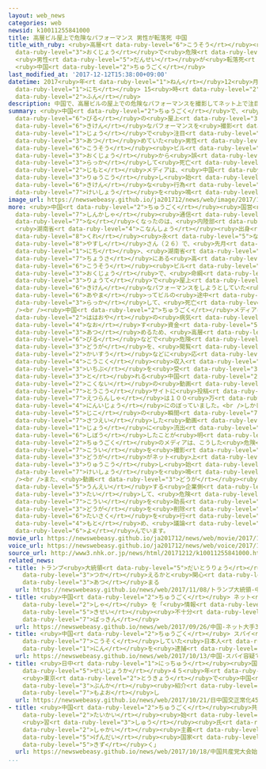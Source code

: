 ```yaml
---
layout: web_news
categories: web
newsid: k10011255841000
title: 高層ビル屋上で危険なパフォーマンス 男性が転落死 中国
title_with_ruby: <ruby>高層<rt data-ruby-level="6">こうそう</rt></ruby><ruby>ビル<rt data-ruby-level="6">びる</rt></ruby><ruby>屋上<rt
  data-ruby-level="3">おくじょう</rt></ruby>で<ruby>危険<rt data-ruby-level="6">きけん</rt></ruby>なパフォーマンス
  <ruby>男性<rt data-ruby-level="5">だんせい</rt></ruby>が<ruby>転落死<rt data-ruby-level="3">てんらくし</rt></ruby>
  <ruby>中国<rt data-ruby-level="2">ちゅうごく</rt></ruby>
last_modified_at: '2017-12-12T15:38:00+09:00'
datetime: 2017<ruby>年<rt data-ruby-level="1">ねん</rt></ruby>12<ruby>月<rt data-ruby-level="1">がつ</rt></ruby>12<ruby>日<rt
  data-ruby-level="1">にち</rt></ruby> 15<ruby>時<rt data-ruby-level="2">じ</rt></ruby>38<ruby>分<rt
  data-ruby-level="2">ふん</rt></ruby>
description: 中国で、高層ビルの屋上での危険なパフォーマンスを撮影してネット上で注目を集めていた男性が、高層ビルの屋上から誤って落下して死亡し、地元メディアは、中国で流行し始めているこうした危険な行為に警鐘を鳴らしています。
summary: <ruby>中国<rt data-ruby-level="2">ちゅうごく</rt></ruby>で、<ruby>高層<rt data-ruby-level="6">こうそう</rt></ruby><ruby>ビル<rt
  data-ruby-level="6">びる</rt></ruby>の<ruby>屋上<rt data-ruby-level="3">おくじょう</rt></ruby>での<ruby>危険<rt
  data-ruby-level="6">きけん</rt></ruby>なパフォーマンスを<ruby>撮影<rt data-ruby-level="7">さつえい</rt></ruby>してネット<ruby>上<rt
  data-ruby-level="1">じょう</rt></ruby>で<ruby>注目<rt data-ruby-level="3">ちゅうもく</rt></ruby>を<ruby>集<rt
  data-ruby-level="3">あつ</rt></ruby>めていた<ruby>男性<rt data-ruby-level="5">だんせい</rt></ruby>が、<ruby>高層<rt
  data-ruby-level="6">こうそう</rt></ruby><ruby>ビル<rt data-ruby-level="6">びる</rt></ruby>の<ruby>屋上<rt
  data-ruby-level="3">おくじょう</rt></ruby>から<ruby>誤<rt data-ruby-level="6">あやま</rt></ruby>って<ruby>落下<rt
  data-ruby-level="3">らっか</rt></ruby>して<ruby>死亡<rt data-ruby-level="6">しぼう</rt></ruby>し、<ruby>地元<rt
  data-ruby-level="2">じもと</rt></ruby>メディアは、<ruby>中国<rt data-ruby-level="2">ちゅうごく</rt></ruby>で<ruby>流行<rt
  data-ruby-level="3">りゅうこう</rt></ruby>し<ruby>始<rt data-ruby-level="3">はじ</rt></ruby>めているこうした<ruby>危険<rt
  data-ruby-level="6">きけん</rt></ruby>な<ruby>行為<rt data-ruby-level="7">こうい</rt></ruby>に<ruby>警鐘<rt
  data-ruby-level="7">けいしょう</rt></ruby>を<ruby>鳴<rt data-ruby-level="2">な</rt></ruby>らしています。
image_url: https://newswebeasy.github.io/ja201712/news/web/image/2017/12/12/K10011255841_1712121554_1712121602_01_02.jpg
more: <ruby>中国<rt data-ruby-level="2">ちゅうごく</rt></ruby><ruby>国営<rt data-ruby-level="5">こくえい</rt></ruby>の<ruby>新華社<rt
  data-ruby-level="7">しんかしゃ</rt></ruby><ruby>通信<rt data-ruby-level="4">つうしん</rt></ruby>などによりますと、<ruby>亡<rt
  data-ruby-level="7">な</rt></ruby>くなったのは、<ruby>内陸部<rt data-ruby-level="4">ないりくぶ</rt></ruby>
  <ruby>湖南省<rt data-ruby-level="4">こなんしょう</rt></ruby><ruby>出身<rt data-ruby-level="3">しゅっしん</rt></ruby>の<ruby>呉<rt
  data-ruby-level="8">くれ</rt></ruby><ruby>永<rt data-ruby-level="5">なが</rt></ruby><ruby>寧<rt
  data-ruby-level="8">やすし</rt></ruby>さん（２６）で、<ruby>先月<rt data-ruby-level="1">せんげつ</rt></ruby>８<ruby>日<rt
  data-ruby-level="1">にち</rt></ruby>、<ruby>湖南省<rt data-ruby-level="4">こなんしょう</rt></ruby><ruby>長沙<rt
  data-ruby-level="7">ちょうさ</rt></ruby>にある<ruby>高<rt data-ruby-level="2">たか</rt></ruby>さおよそ２６０メートルの<ruby>高層<rt
  data-ruby-level="6">こうそう</rt></ruby><ruby>ビル<rt data-ruby-level="6">びる</rt></ruby>の<ruby>屋上<rt
  data-ruby-level="3">おくじょう</rt></ruby>で、<ruby>命綱<rt data-ruby-level="7">いのちづな</rt></ruby>をつけずに<ruby>両手<rt
  data-ruby-level="3">りょうて</rt></ruby>で<ruby>屋上<rt data-ruby-level="3">おくじょう</rt></ruby>のへりにつかまる<ruby>危険<rt
  data-ruby-level="6">きけん</rt></ruby>なパフォーマンスをしようとしていた<ruby>際<rt data-ruby-level="5">さい</rt></ruby>、<ruby>誤<rt
  data-ruby-level="6">あやま</rt></ruby>ってビルの<ruby>途中<rt data-ruby-level="7">とちゅう</rt></ruby>まで<ruby>落下<rt
  data-ruby-level="3">らっか</rt></ruby>して、<ruby>死亡<rt data-ruby-level="6">しぼう</rt></ruby>したということです。<br
  /><br /><ruby>中国<rt data-ruby-level="2">ちゅうごく</rt></ruby>メディアによりますと、<ruby>呉<rt data-ruby-level="8">くれ</rt></ruby>さんは、<ruby>母親<rt
  data-ruby-level="2">ははおや</rt></ruby>の<ruby>病気<rt data-ruby-level="3">びょうき</rt></ruby>を<ruby>治<rt
  data-ruby-level="4">なお</rt></ruby>す<ruby>資金<rt data-ruby-level="5">しきん</rt></ruby>を<ruby>集<rt
  data-ruby-level="3">あつ</rt></ruby>めるため、<ruby>高層<rt data-ruby-level="6">こうそう</rt></ruby><ruby>ビル<rt
  data-ruby-level="6">びる</rt></ruby>などで<ruby>危険<rt data-ruby-level="6">きけん</rt></ruby>なパフォーマンスをした<ruby>動画<rt
  data-ruby-level="3">どうが</rt></ruby>を、<ruby>閲覧<rt data-ruby-level="7">えつらん</rt></ruby><ruby>回数<rt
  data-ruby-level="2">かいすう</rt></ruby>などに<ruby>応<rt data-ruby-level="5">おう</rt></ruby>じて<ruby>広告<rt
  data-ruby-level="4">こうこく</rt></ruby><ruby>収入<rt data-ruby-level="6">しゅうにゅう</rt></ruby>の<ruby>一部<rt
  data-ruby-level="3">いちぶ</rt></ruby>を<ruby>受<rt data-ruby-level="3">う</rt></ruby>け<ruby>取<rt
  data-ruby-level="3">と</rt></ruby>れる<ruby>中国<rt data-ruby-level="2">ちゅうごく</rt></ruby><ruby>国内<rt
  data-ruby-level="2">こくない</rt></ruby>の<ruby>動画<rt data-ruby-level="3">どうが</rt></ruby><ruby>投稿<rt
  data-ruby-level="7">とうこう</rt></ruby>サイトに<ruby>投稿<rt data-ruby-level="7">とうこう</rt></ruby>していたということで、<ruby>閲覧者<rt
  data-ruby-level="7">えつらんしゃ</rt></ruby>は１００<ruby>万<rt data-ruby-level="2">まん</rt></ruby><ruby>人以上<rt
  data-ruby-level="4">にんいじょう</rt></ruby>にのぼっていました。<br />しかし、<ruby>今月<rt data-ruby-level="2">こんげつ</rt></ruby>になって<ruby>事故<rt
  data-ruby-level="5">じこ</rt></ruby>の<ruby>瞬間<rt data-ruby-level="7">しゅんかん</rt></ruby>を<ruby>撮影<rt
  data-ruby-level="7">さつえい</rt></ruby>した<ruby>動画<rt data-ruby-level="3">どうが</rt></ruby>がネット<ruby>上<rt
  data-ruby-level="1">じょう</rt></ruby>に<ruby>流出<rt data-ruby-level="3">りゅうしゅつ</rt></ruby>したことで、<ruby>死亡<rt
  data-ruby-level="6">しぼう</rt></ruby>したことが<ruby>明<rt data-ruby-level="2">あき</rt></ruby>らかになり、<ruby>中国<rt
  data-ruby-level="2">ちゅうごく</rt></ruby>のメディアは、こうした<ruby>危険<rt data-ruby-level="6">きけん</rt></ruby>な<ruby>行為<rt
  data-ruby-level="7">こうい</rt></ruby>を<ruby>撮影<rt data-ruby-level="7">さつえい</rt></ruby>した<ruby>動画<rt
  data-ruby-level="3">どうが</rt></ruby>がネット<ruby>上<rt data-ruby-level="1">じょう</rt></ruby>で<ruby>流行<rt
  data-ruby-level="3">りゅうこう</rt></ruby>し<ruby>始<rt data-ruby-level="3">はじ</rt></ruby>めていることに<ruby>警鐘<rt
  data-ruby-level="7">けいしょう</rt></ruby>を<ruby>鳴<rt data-ruby-level="2">な</rt></ruby>らしています。<br
  /><br />また、<ruby>動画<rt data-ruby-level="3">どうが</rt></ruby><ruby>投稿<rt data-ruby-level="7">とうこう</rt></ruby>サイトを<ruby>運営<rt
  data-ruby-level="5">うんえい</rt></ruby>する<ruby>企業側<rt data-ruby-level="7">きぎょうがわ</rt></ruby>に<ruby>対<rt
  data-ruby-level="3">たい</rt></ruby>して、<ruby>危険<rt data-ruby-level="6">きけん</rt></ruby>な<ruby>行為<rt
  data-ruby-level="7">こうい</rt></ruby>を<ruby>助長<rt data-ruby-level="3">じょちょう</rt></ruby>するような<ruby>動画<rt
  data-ruby-level="3">どうが</rt></ruby>を<ruby>削除<rt data-ruby-level="7">さくじょ</rt></ruby>するなどの<ruby>対策<rt
  data-ruby-level="6">たいさく</rt></ruby>を<ruby>行<rt data-ruby-level="2">おこな</rt></ruby>うよう<ruby>求<rt
  data-ruby-level="4">もと</rt></ruby>め、<ruby>議論<rt data-ruby-level="6">ぎろん</rt></ruby>を<ruby>呼<rt
  data-ruby-level="6">よ</rt></ruby>んでいます。
movie_url: https://newswebeasy.github.io/ja201712/news/web/movie/2017/12/12/k10011255841_201712121738_201712121741.mp4
voice_url: https://newswebeasy.github.io/ja201712/news/web/voice/2017/12/12/k10011255841_201712121738_201712121741.mp3
source_url: http://www3.nhk.or.jp/news/html/20171212/k10011255841000.html
related_news:
- title: トランプ<ruby>大統領<rt data-ruby-level="5">だいとうりょう</rt></ruby> <ruby>中国<rt data-ruby-level="2">ちゅうごく</rt></ruby>でツイッター<ruby>使<rt
    data-ruby-level="3">つか</rt></ruby>えるかと<ruby>関心<rt data-ruby-level="4">かんしん</rt></ruby><ruby>集<rt
    data-ruby-level="3">あつ</rt></ruby>まる
  url: https://newswebeasy.github.io/news/web/2017/11/08/トランプ大統領-中国でツイッター使えるかと関心集まる
- title: <ruby>中国<rt data-ruby-level="2">ちゅうごく</rt></ruby> ネット<ruby>大手<rt data-ruby-level="1">おおて</rt></ruby>３<ruby>社<rt
    data-ruby-level="2">しゃ</rt></ruby> を「<ruby>情報<rt data-ruby-level="5">じょうほう</rt></ruby><ruby>規制<rt
    data-ruby-level="5">きせい</rt></ruby><ruby>不十分<rt data-ruby-level="4">ふじゅうぶん</rt></ruby>」で<ruby>罰金<rt
    data-ruby-level="7">ばっきん</rt></ruby>
  url: https://newswebeasy.github.io/news/web/2017/09/26/中国-ネット大手3社-を情報規制不十分で罰金
- title: <ruby>中国<rt data-ruby-level="2">ちゅうごく</rt></ruby> スパイ<ruby>容疑<rt data-ruby-level="6">ようぎ</rt></ruby>で<ruby>拘束<rt
    data-ruby-level="7">こうそく</rt></ruby>していた<ruby>日本人<rt data-ruby-level="1">にほんじん</rt></ruby>２<ruby>人<rt
    data-ruby-level="1">にん</rt></ruby>を<ruby>逮捕<rt data-ruby-level="7">たいほ</rt></ruby>
  url: https://newswebeasy.github.io/news/web/2017/10/13/中国-スパイ容疑で拘束していた日本人2人を逮捕
- title: <ruby>日中<rt data-ruby-level="1">にっちゅう</rt></ruby><ruby>国交<rt data-ruby-level="2">こっこう</rt></ruby><ruby>正常化<rt
    data-ruby-level="5">せいじょうか</rt></ruby>４５<ruby>年<rt data-ruby-level="1">ねん</rt></ruby>
    <ruby>東京<rt data-ruby-level="2">とうきょう</rt></ruby>で<ruby>中国<rt data-ruby-level="2">ちゅうごく</rt></ruby><ruby>文化<rt
    data-ruby-level="3">ぶんか</rt></ruby><ruby>紹介<rt data-ruby-level="7">しょうかい</rt></ruby>の<ruby>催<rt
    data-ruby-level="7">もよお</rt></ruby>し
  url: https://newswebeasy.github.io/news/web/2017/10/21/日中国交正常化45年-東京で中国文化紹介の催し
- title: <ruby>中国<rt data-ruby-level="2">ちゅうごく</rt></ruby><ruby>共産党<rt data-ruby-level="6">きょうさんとう</rt></ruby><ruby>大会<rt
    data-ruby-level="2">たいかい</rt></ruby><ruby>始<rt data-ruby-level="3">はじ</rt></ruby>まる
    <ruby>習<rt data-ruby-level="3">しゅう</rt></ruby><ruby>氏<rt data-ruby-level="4">し</rt></ruby>「<ruby>社会<rt
    data-ruby-level="2">しゃかい</rt></ruby><ruby>主義<rt data-ruby-level="5">しゅぎ</rt></ruby>の<ruby>現代<rt
    data-ruby-level="5">げんだい</rt></ruby><ruby>国家<rt data-ruby-level="2">こっか</rt></ruby><ruby>築<rt
    data-ruby-level="5">きず</rt></ruby>く」
  url: https://newswebeasy.github.io/news/web/2017/10/18/中国共産党大会始まる-習氏社会主義の現代国家築く
...
```


